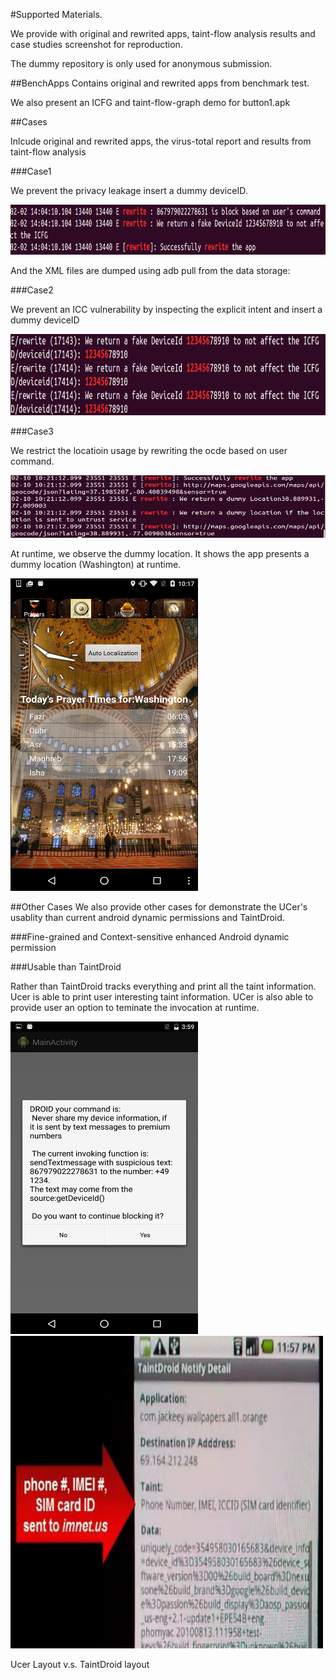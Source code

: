 #Supported Materials. 

We provide with original and rewrited apps, taint-flow analysis results and case studies screenshot for reproduction.

The dummy repository is only used for anonymous submission.

##BenchApps
Contains original and rewrited apps from benchmark test.

We also present an ICFG and taint-flow-graph demo for button1.apk

##Cases

Inlcude original and rewrited apps, the virus-total report and results from taint-flow analysis

###Case1

We prevent the privacy leakage insert a dummy deviceID.

<img src="https://github.com/dummyForSubmission/supportedMaterials/blob/master/Case-proactive-privacy-protection/s1.png" height="80" width="700">

And the XML files are dumped using adb pull from the data storage:


###Case2

We prevent an ICC vulnerability by inspecting the explicit intent and insert a dummy deviceID

<img src="https://github.com/dummyForSubmission/supportedMaterials/blob/master/Case-mitigate-ICC/sc.png" height="130" width="700">



###Case3

We restrict the locatioin usage by rewriting the ocde based on user command.

<img src="https://github.com/dummyForSubmission/supportedMaterials/blob/master/Case-location-restriction/screen.png" height="100" width="700">

At runtime, we observe the dummy location. It shows the app presents a dummy location (Washington) at runtime.

<img src="https://github.com/dummyForSubmission/supportedMaterials/blob/master/Case-location-restriction/sc.png" height="500" width="300">


##Other Cases
We also provide other cases for demonstrate the UCer's usablity than current android dynamic permissions and TaintDroid.

###Fine-grained and Context-sensitive enhanced Android dynamic permission


###Usable than TaintDroid

Rather than TaintDroid tracks everything and print all the taint information. Ucer is able to print user interesting taint information. UCer is also able to provide user an option to teminate the invocation at runtime. 

<img src="https://github.com/dummyForSubmission/supportedMaterials/blob/master/Case-others/outperformTainDroid.png" alt="UCer layout"  height="500" width="300">  <img src="https://github.com/dummyForSubmission/supportedMaterials/blob/master/Case-others/taintdroid.jpg" alt="TaintDroid layout"  height="500" width="500"> 

Ucer Layout v.s. TaintDroid layout 

